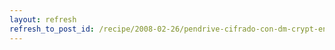 ```yaml
---
layout: refresh
refresh_to_post_id: /recipe/2008-02-26/pendrive-cifrado-con-dm-crypt-en-debian.html
---
```

